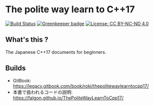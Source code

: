 # The polite way learn to C++17

[![Build Status](https://travis-ci.org/falgon/ThePoliteWayLearnToCpp17.svg?branch=original_state)](https://travis-ci.org/falgon/ThePoliteWayLearnToCpp17)
[![Greenkeeper badge](https://badges.greenkeeper.io/falgon/ThePoliteWayLearnToCpp17.svg)](https://greenkeeper.io/)
[![License: CC BY-NC-ND 4.0](https://img.shields.io/badge/License-CC%20BY--NC--ND%204.0-lightgrey.svg)](https://creativecommons.org/licenses/by-nc-nd/4.0/) 

## What's this ?
The Japanese C++17 documents for beginners.

## Builds
* GitBook: https://legacy.gitbook.com/book/roki/thepolitewaylearntocpp17/
* 本書で扱われるコードの説明: https://falgon.github.io/ThePoliteWayLearnToCpp17/
